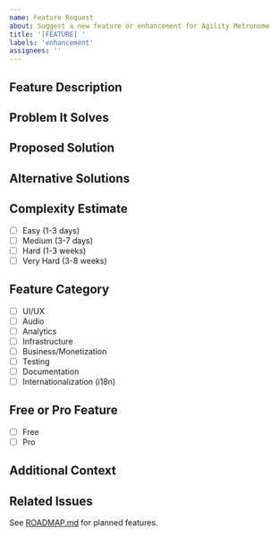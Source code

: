 ```yaml
---
name: Feature Request
about: Suggest a new feature or enhancement for Agility Metronome
title: '[FEATURE] '
labels: 'enhancement'
assignees: ''
---
```


## Feature Description
<!-- A clear and concise description of the feature you'd like to see -->


## Problem It Solves
<!-- Describe the problem or pain point this feature would address -->


## Proposed Solution
<!-- Describe how you envision this feature working -->


## Alternative Solutions
<!-- Have you considered any alternative approaches? -->


## Complexity Estimate
<!-- If you have an idea, mark one: -->
- [ ] Easy (1-3 days)
- [ ] Medium (3-7 days)
- [ ] Hard (1-3 weeks)
- [ ] Very Hard (3-8 weeks)

## Feature Category
<!-- Mark all that apply: -->
- [ ] UI/UX
- [ ] Audio
- [ ] Analytics
- [ ] Infrastructure
- [ ] Business/Monetization
- [ ] Testing
- [ ] Documentation
- [ ] Internationalization (i18n)

## Free or Pro Feature
<!-- Should this be available to all users or part of a Pro tier? -->
- [ ] Free
- [ ] Pro

## Additional Context
<!-- Add any other context, screenshots, mockups, or examples -->


## Related Issues
<!-- Link to any related issues or roadmap items -->
See [ROADMAP.md](../../ROADMAP.md) for planned features.
